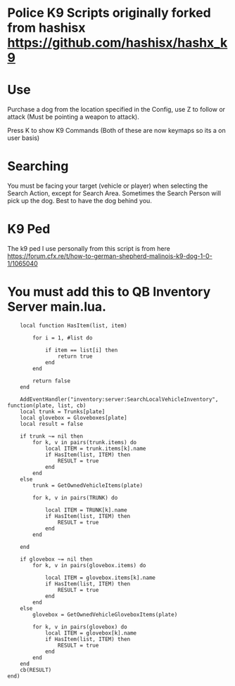 # Police K9 Scripts originally forked from hashisx https://github.com/hashisx/hashx_k9

# Use
Purchase a dog from the location specified in the Config, use Z to follow or attack (Must be pointing a weapon to attack).

Press K to show K9 Commands (Both of these are now keymaps so its a on user basis)

# Searching

 You must be facing your target (vehicle or player) when selecting the Search Action, except for Search Area.
 Sometimes the Search Person will pick up the dog. Best to have the dog behind you.

# K9 Ped
The k9 ped I use personally from this script is from here https://forum.cfx.re/t/how-to-german-shepherd-malinois-k9-dog-1-0-1/1065040

# You must add this to QB Inventory Server main.lua. 
```
    local function HasItem(list, item)

        for i = 1, #list do

            if item == list[i] then
                return true
            end
        end

        return false
    end

    AddEventHandler("inventory:server:SearchLocalVehicleInventory", function(plate, list, cb)
    local trunk = Trunks[plate]
    local glovebox = Gloveboxes[plate]
    local result = false

    if trunk ~= nil then
        for k, v in pairs(trunk.items) do
            local ITEM = trunk.items[k].name
            if HasItem(list, ITEM) then
                RESULT = true
            end
        end
    else
        trunk = GetOwnedVehicleItems(plate)

        for k, v in pairs(TRUNK) do

            local ITEM = TRUNK[k].name
            if HasItem(list, ITEM) then
                RESULT = true
            end
        end

    end

    if glovebox ~= nil then
        for k, v in pairs(glovebox.items) do

            local ITEM = glovebox.items[k].name
            if HasItem(list, ITEM) then
                RESULT = true
            end
        end
    else
        glovebox = GetOwnedVehicleGloveboxItems(plate)

        for k, v in pairs(glovebox) do
            local ITEM = glovebox[k].name
            if HasItem(list, ITEM) then
                RESULT = true
            end
        end
    end
    cb(RESULT)
end)

```
